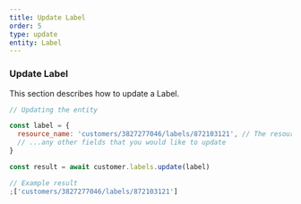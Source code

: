 ```yaml
---
title: Update Label
order: 5
type: update
entity: Label
---
```


### Update Label

This section describes how to update a Label.

```javascript
// Updating the entity

const label = {
  resource_name: 'customers/3827277046/labels/872103121', // The resource_name is required
  // ...any other fields that you would like to update
}

const result = await customer.labels.update(label)
```

```javascript
// Example result
;['customers/3827277046/labels/872103121']
```
